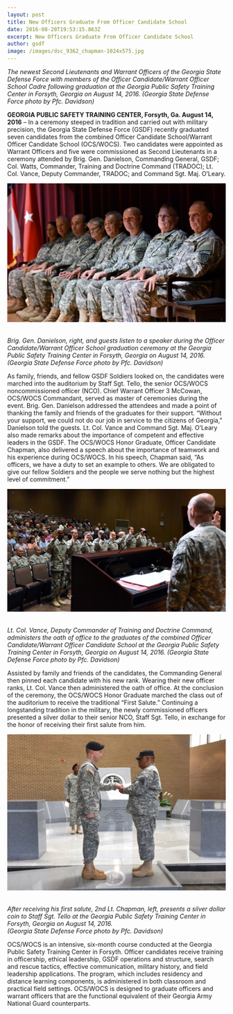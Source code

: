 ```yaml
---
layout: post
title: New Officers Graduate From Officer Candidate School
date: 2016-08-20T19:53:15.863Z
excerpt: New Officers Graduate From Officer Candidate School
author: gsdf
image: /images/dsc_9362_chapman-1024x575.jpg
---
```

*The newest Second Lieutenants and Warrant Officers of the Georgia State Defense Force with members of the Officer Candidate/Warrant Officer School Cadre following graduation at the Georgia Public Safety Training Center in Forsyth, Georgia on August 14, 2016. (Georgia State Defense Force photo by Pfc. Davidson)*

**GEORGIA PUBLIC SAFETY TRAINING CENTER, Forsyth, Ga. August 14, 2016** – In a ceremony steeped in tradition and carried out with military precision, the Georgia State Defense Force (GSDF) recently graduated seven candidates from the combined Officer Candidate School/Warrant Officer Candidate School (OCS/WOCS). Two candidates were appointed as Warrant Officers and five were commissioned as Second Lieutenants in a ceremony attended by Brig. Gen. Danielson, Commanding General, GSDF; Col. Watts, Commander, Training and Doctrine Command (TRADOC); Lt. Col. Vance, Deputy Commander, TRADOC; and Command Sgt. Maj. O’Leary.

![Brig. Gen. Danielson, right, and guests listen to a speaker during the Officer Candidate/Warrant Officer School graduation ceremony at the Georgia Public Safety Training Center in Forsyth, Georgia on August 14, 2016. (Georgia State Defense Force photo by Pfc. Davidson)](/images/dsc_9197_chapman-1024x651.jpg)

\
*Brig. Gen. Danielson, right, and guests listen to a speaker during the Officer Candidate/Warrant Officer School graduation ceremony at the Georgia Public Safety Training Center in Forsyth, Georgia on August 14, 2016. (Georgia State Defense Force photo by Pfc. Davidson)*

As family, friends, and fellow GSDF Soldiers looked on, the candidates were marched into the auditorium by Staff Sgt. Tello, the senior OCS/WOCS noncommissioned officer (NCO). Chief Warrant Officer 3 McCowan, OCS/WOCS Commandant, served as master of ceremonies during the event. Brig. Gen. Danielson addressed the attendees and made a point of thanking the family and friends of the graduates for their support. “Without your support, we could not do our job in service to the citizens of Georgia,” Danielson told the guests. Lt. Col. Vance and Command Sgt. Maj. O’Leary also made remarks about the importance of competent and effective leaders in the GSDF. The OCS/WOCS Honor Graduate, Officer Candidate Chapman, also delivered a speech about the importance of teamwork and his experience during OCS/WOCS. In his speech, Chapman said, “As officers, we have a duty to set an example to others. We are obligated to give our fellow Soldiers and the people we serve nothing but the highest level of commitment.”

![Lt. Col. Vance, Deputy Commander of Training and Doctrine Command, administers the oath of office to the graduates of the combined Officer Candidate/Warrant Officer Candidate School at the Georgia Public Safety Training Center in Forsyth, Georgia on August 14, 2016. (Georgia State Defense Force photo by Pfc. Davidson)](/images/dsc_9278_chapman-1024x575.jpg)

\
*Lt. Col. Vance, Deputy Commander of Training and Doctrine Command, administers the oath of office to the graduates of the combined Officer Candidate/Warrant Officer Candidate School at the Georgia Public Safety Training Center in Forsyth, Georgia on August 14, 2016. (Georgia State Defense Force photo by Pfc. Davidson)*

Assisted by family and friends of the candidates, the Commanding General then pinned each candidate with his new rank. Wearing their new officer ranks, Lt. Col. Vance then administered the oath of office. At the conclusion of the ceremony, the OCS/WOCS Honor Graduate marched the class out of the auditorium to receive the traditional “First Salute.” Continuing a longstanding tradition in the military, the newly commissioned officers presented a silver dollar to their senior NCO, Staff Sgt. Tello, in exchange for the honor of receiving their first salute from him.

![After receiving his first salute, 2nd Lt. Chapman, left, presents a silver dollar coin to Staff Sgt. Tello at the Georgia Public Safety Training Center in Forsyth, Georgia on August 14, 2016. (Georgia State Defense Force photo by Pfc. Davidson)](/images/dsc_9324_chapman-1024x731.jpg)

\
*After receiving his first salute, 2nd Lt. Chapman, left, presents a silver dollar coin to Staff Sgt. Tello at the Georgia Public Safety Training Center in Forsyth, Georgia on August 14, 2016.<br />(Georgia State Defense Force photo by Pfc. Davidson)*

OCS/WOCS is an intensive, six-month course conducted at the Georgia Public Safety Training Center in Forsyth. Officer candidates receive training in officership, ethical leadership, GSDF operations and structure, search and rescue tactics, effective communication, military history, and field leadership applications. The program, which includes residency and distance learning components, is administered in both classroom and practical field settings. OCS/WOCS is designed to graduate officers and warrant officers that are the functional equivalent of their Georgia Army National Guard counterparts.